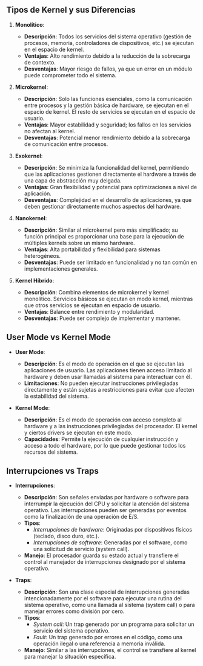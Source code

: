 ## Tipos de Kernel y sus Diferencias

1. **Monolítico**:
   - **Descripción**: Todos los servicios del sistema operativo (gestión de procesos, memoria, controladores de dispositivos, etc.) se ejecutan en el espacio de kernel.
   - **Ventajas**: Alto rendimiento debido a la reducción de la sobrecarga de contexto.
   - **Desventajas**: Mayor riesgo de fallos, ya que un error en un módulo puede comprometer todo el sistema.

2. **Microkernel**:
   - **Descripción**: Solo las funciones esenciales, como la comunicación entre procesos y la gestión básica de hardware, se ejecutan en el espacio de kernel. El resto de servicios se ejecutan en el espacio de usuario.
   - **Ventajas**: Mayor estabilidad y seguridad; los fallos en los servicios no afectan al kernel.
   - **Desventajas**: Potencial menor rendimiento debido a la sobrecarga de comunicación entre procesos.

3. **Exokernel**:
   - **Descripción**: Se minimiza la funcionalidad del kernel, permitiendo que las aplicaciones gestionen directamente el hardware a través de una capa de abstracción muy delgada.
   - **Ventajas**: Gran flexibilidad y potencial para optimizaciones a nivel de aplicación.
   - **Desventajas**: Complejidad en el desarrollo de aplicaciones, ya que deben gestionar directamente muchos aspectos del hardware.

4. **Nanokernel**:
   - **Descripción**: Similar al microkernel pero más simplificado; su función principal es proporcionar una base para la ejecución de múltiples kernels sobre un mismo hardware.
   - **Ventajas**: Alta portabilidad y flexibilidad para sistemas heterogéneos.
   - **Desventajas**: Puede ser limitado en funcionalidad y no tan común en implementaciones generales.

5. **Kernel Híbrido**:
   - **Descripción**: Combina elementos de microkernel y kernel monolítico. Servicios básicos se ejecutan en modo kernel, mientras que otros servicios se ejecutan en espacio de usuario.
   - **Ventajas**: Balance entre rendimiento y modularidad.
   - **Desventajas**: Puede ser complejo de implementar y mantener.

## User Mode vs Kernel Mode

- **User Mode**:
  - **Descripción**: Es el modo de operación en el que se ejecutan las aplicaciones de usuario. Las aplicaciones tienen acceso limitado al hardware y deben usar llamadas al sistema para interactuar con él.
  - **Limitaciones**: No pueden ejecutar instrucciones privilegiadas directamente y están sujetas a restricciones para evitar que afecten la estabilidad del sistema.

- **Kernel Mode**:
  - **Descripción**: Es el modo de operación con acceso completo al hardware y a las instrucciones privilegiadas del procesador. El kernel y ciertos drivers se ejecutan en este modo.
  - **Capacidades**: Permite la ejecución de cualquier instrucción y acceso a todo el hardware, por lo que puede gestionar todos los recursos del sistema.

## Interrupciones vs Traps

- **Interrupciones**:
  - **Descripción**: Son señales enviadas por hardware o software para interrumpir la ejecución del CPU y solicitar la atención del sistema operativo. Las interrupciones pueden ser generadas por eventos como la finalización de una operación de E/S.
  - **Tipos**: 
    - *Interrupciones de hardware*: Originadas por dispositivos físicos (teclado, disco duro, etc.).
    - *Interrupciones de software*: Generadas por el software, como una solicitud de servicio (system call).
  - **Manejo**: El procesador guarda su estado actual y transfiere el control al manejador de interrupciones designado por el sistema operativo.

- **Traps**:
  - **Descripción**: Son una clase especial de interrupciones generadas intencionadamente por el software para ejecutar una rutina del sistema operativo, como una llamada al sistema (system call) o para manejar errores como división por cero.
  - **Tipos**:
    - *System call*: Un trap generado por un programa para solicitar un servicio del sistema operativo.
    - *Fault*: Un trap generado por errores en el código, como una operación ilegal o una referencia a memoria inválida.
  - **Manejo**: Similar a las interrupciones, el control se transfiere al kernel para manejar la situación específica.
